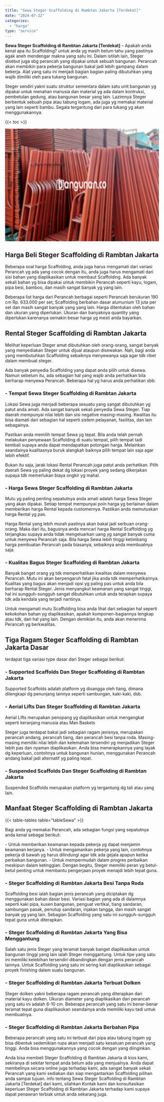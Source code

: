 ```yaml
---
title: "Sewa Steger Scaffolding di Rambtan Jakarta [Terdekat]"
date: "2024-07-22"
categories: 
  - "harga"
type: "service"
---
```


**Sewa Steger Scaffolding di Rambtan Jakarta \[Terdekat\]** – Apakah anda kenal apa itu Scaffolding? untuk anda yg masih belum tahu yang pastinya agak aneh mendengar makna yang satu ini. Dalam istilah lain, Steger disebut juga sbg perancah yang dipakai untuk sebuah bangunan. Perancah akan membikin para pekerja bangunan bakal jadi lebih gampang dalam bekerja. Alat yang satu ini menjadi bagian bagian paling dibutuhkan yang wajib dimiliki oleh para tukang bangunan.

Steger sendiri yakni suatu struktur sementara dalam satu unit bangunan yg dipakai untuk menahan manusia dan material yg ada dalam kontruksi, pembetulan gedung, atau bangunan besar yang lain. Lazimnya Steger berbentuk sebuah pipa atau tabung logam, ada juga yg memakai material yang lain seperti bambu. Segala tergantung dari para tukang yg akan menggunakannya.

{{< toc >}}

![Sewa Steger Scaffolding di Rambtan Jakarta [Terdekat]](/images/sewa-scaffolding-steger-04.png)

## Harga Beli Steger Scaffolding di Rambtan Jakarta

Beberapa soal harga Scaffolding, anda juga harus mengamati dari variasi Perancah yg ada yang cocok dengan itu, anda juga harus mengamati dari sisi bahan yang diaplikasikan untuk membaut Scaffolding. Ada banyak sekali bahan yg bisa dipakai untuk membikin Perancah seperti kayu, logam, pipa besi, bamboo, dan masih sangat banyak yg yang lain.

Beberapa list harga dari Perancah berbagai seperti Perancah berukuran 190 cm Rp. 633.000 per set, Scaffolding berbahan dasar alumunium 13 juta per set dan masih sangat banyak yang yang lain. Harga ditentukan oleh bahan dan ukuran yang diperlukan. Ukuran dan banyaknya quantity yang diperlukan karenanya semakin besar harga yg mesti anda bayarkan.

## Rental Steger Scaffolding di Rambtan Jakarta

Melihat keperluan Steger amat dibutuhkan oleh orang-orang, sangat banyak yang menyediakan Steger untuk dijual ataupun disewakan. Nah, bagi anda yang membutuhkan Scaffolding sebaiknya menyewanya saja agar tdk ribet dalam membuat steger.

Ada banyak penyedia Scaffolding yang dapat anda pilih untuk disewa. Namun sebelum itu, ada sebagian hal yang wajib anda perhatikan bila berharap menyewa Perancah. Beberapa hal yg harus anda perhatikan sbb:

### \- Tempat Sewa Steger Scaffolding di Rambtan Jakarta

Lokasi Sewa juga menjadi beberapa sesuatu yang sangat dibutuhkan yg patut anda amati. Ada sangat banyak sekali penyedia Sewa Steger. Tiap daerah mempunyai nilai lebih dan sisi negative masing-masing. Kwalitas itu bisa diamati dari sebagian hal seperti sistem pelayanan, fasilitas, dan lain sebagainya.

Pastikan anda memilih tempat Sewa yg tepat. Bila anda telah pernah melakukan penyewaan Scaffolding di suatu tempat, pilih tempat tadi kembali supaya anda dapat mendapatkan potongan harga. Melainkan seandainya kualitasnya buruk alangkah baiknya pilih tempat lain saja agar lebih efektif.

Bukan itu saja, jarak lokasi Rental Perancah juga patut anda perhatikan. Pilih daerah Sewa yg paling dekat dg lokasi proyek yang sedang dikerjakan supaya tdk memerlukan biaya ongkir yg mahal.

### \- Harga Sewa Steger Scaffolding di Rambtan Jakarta

Mutu yg paling penting sepatutnya anda amati adalah harga Sewa Steger yang akan dipakai. Setiap tempat mempunyai poin harga yg berlainan dalam memberikan harga Rental kepada customernya. Pastikan anda memutuskan harga Rental yg pas.

Harga Rental yang lebih murah pastinya akan bakal jadi serbuan orang-orang. Maka dari itu, bagusnya anda mencari harga Rental Scaffolding yg terjangkau supaya anda tidak mengeluarkan uang yg sangat banyak cuma untuk menyewa Perancah saja. Bila harga Sewa lebih tinggi ketimbang harga pembuatan Perancah pada biasanya, sebaiknya anda membuatnya saja.

### \- Kualitas Bagus Steger Scaffolding di Rambtan Jakarta

Banyak banget orang yg tdk memperhatikan kwalitas dalam menyewa Perancah. Mutu ini akan berpengaruh fatal jika anda tdk memperhatikannya. Kualitas yang bagus akan menjadi opsi yg paling pas untuk anda bila berharap Rental Steger. Jenis menyangkut keamanan yang sangat tinggi, hal ini sungguh-sungguh sangat dibutuhkan untuk anda terapkan supaya tdk ada kendala yang terjadi nantinya.

Untuk mengamati mutu Scaffolding bisa anda lihat dari sebagian hal seperti kekokohan bahan yg diaplikasikan, apakah komponen-bagiannya lengkap atau tdk, dan hal yang lain. Dengan demikian itu, anda akan menerima Perancah yg berkwalitas.

## Tiga Ragam Steger Scaffolding di Rambtan Jakarta Dasar

terdapat tiga variasi type dasar dari Steger sebagai berikut:

### \- Supported Scaffolds Dan Steger Scaffolding di Rambtan Jakarta

Supported Scaffolds adalah platform yg disangga oleh tiang, dimana dilengkapi dg penunjang lainnya seperti sambungan, kaki-kaki, dsb.

### \- Aerial Lifts Dan Steger Scaffolding di Rambtan Jakarta

Aerial Lifts merupakan penopang yg diaplikasikan untuk mengangkat seperti keranjang manusia atau Man Baskets

Steger juga terdapat bakal jadi sebagian ragam jenisnya, merupakan perancah andang, perancah tiang, dan perancah besi tanpa roda. Masing-masing memiliki nilai lebih dan kelemahan tersendiri yg menjadikan Steger lebih pas dan nyaman diaplikasikan. Anda bisa menerapkannya yang layak dg keperluan, contohnya untuk bangunan hunian, menggunakan Perancah andang bakal jadi alternatif yg paling tepat.

### \- Suspended Scaffolds Dan Steger Scaffolding di Rambtan Jakarta

Suspended Scaffolds merupakan platform yg tergantung dg tali atau yang lain.

## Manfaat Steger Scaffolding di Rambtan Jakarta

{{< table-tables table="tableSewa" >}}

Bagi anda yg memakai Perancah, ada sebagian fungsi yang sepatutnya anda kenal sebagai berikut:

\- Untuk memberikan keamanan kepada pekerja yg dapat menjamin keamanan kerjanya. - Untuk mengamankan pekerja yang lain, contohnya pekerja di bawah yg harus dilindungi agar tdk ada gejala apapun ketika perbaikan bangunan. - Untuk mempermudah dalam progres perbaikan meskipun dalam ketinggian. Dengan begitu, Steger memiliki peran yg betul-betul penting untuk membantu pengerjaan proyek menajdi lebih tepat guna.

### \- Steger Scaffolding di Rambtan Jakarta Besi Tanpa Roda

Scaffolding besi ialah bagian jenis perancah yang diciptakan dg menggunakan bahan dasar besi. Variasi bagian yang ada di dalamnya seperti kaki pipa, kusen bangunan, penguat vertikal, tiang sandaran, sambungan pasak, penutup sandaran, injakan tangga, dan masih sangat banyak yg yang lain. Sebagian Scaffolding yang satu ini sungguh-sungguh tepat guna untuk diterapkan.

### \- Steger Scaffolding di Rambtan Jakarta Yang Bisa Menggantung

Salah satu jenis Steger yang teramat banyak banget diaplikasikan untuk bangunan tinggi yang lain ialah Steger menggantung. Untuk tipe yang satu ini memiliki kelebihan tersendiri dibandingkan dengan jenis perancah lainnya. Untuk Scaffolding yang satu ini sering kali diaplikasikan sebagai proyek finishing dalam suatu bangunan.

### \- Steger Scaffolding di Rambtan Jakarta Terbuat Dolken

Steger dolken yakni beberapa ragam perancah yang diterapkan dari material kayu dolken. Ukuran diameter yang diaplikasikan dari perancah yang satu ini adalah 6-10 cm. Beberapa perancah yang satu ini benar-benar teramat tepat guna diaplikasikan seandainya anda memiliki kayu tadi untuk membuatnya.

### \- Steger Scaffolding di Rambtan Jakarta Berbahan Pipa

Beberapa perancah yang satu ini terbuat dari pipa atau tabung logam yg bisa dibentuk sedemikian rupa akan menjadi satu kesatuan perancah yang tinggi. Anda bisa menggunakannya yang cocok dengan yang diinginkan.

Anda bisa membeli Steger Scaffolding di Rambtan Jakarta di kios kami, sekiranya di sekitar tempat anda belum ada yang menjualnya. Anda dapat membelinya secara online juga terhadap kami, ada sangat banyak sekali Perancah yang kami sediakan dan siap mengantarkan Scaffolding pilihan anda sampai tujuan. info tentang Sewa Steger Scaffolding di Rambtan Jakarta \[Terdekat\] dari kami, silahkan Kontak kami dan konsultasikan keperluan Steger Scaffolding di Rambtan Jakarta terhadap kami supaya dapat penawran terbiak untuk anda sekarang juga.
